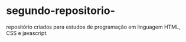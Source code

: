 # segundo-repositorio-
repositório criados para estudos de programação em linguagem HTML, CSS e javascript.
